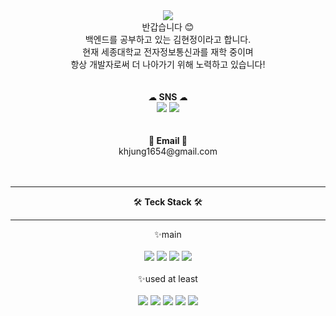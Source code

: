 <div align=center>
  <img src="https://capsule-render.vercel.app/api?type=transparent&height=300&section=header&text=%20HyunJng%20gitHub%20&fontSize=60&fontColor=d896ff" />
</div>

<div align=center>
  반갑습니다 😊 <br>
  백엔드를 공부하고 있는 김현정이라고 합니다.<br>
  현재 세종대학교 전자정보통신과를 재학 중이며 <br>
  항상 개발자로써 더 나아가기 위해 노력하고 있습니다!<br>
</div>
<br><br>
<div align=center>
  ☁<strong> SNS </strong>☁ <br>
  <a href="https://hyun-jng.tistory.com"><img src="https://img.shields.io/badge/tistory-000000?style=for-the-badge&logo=tistory&logoColor=white"></a>
  <a href="#"><img src="https://img.shields.io/badge/notion-808080?style=for-the-badge&logo=notion&logoColor=white"></a>
</div>
<br><br>
<div align=center>
   📧<strong> Email </strong>📧 <br>
   khjung1654@gmail.com
</div>
<br><br>
<div align=center>
  <hr>
  🛠 <strong>Teck Stack</strong> 🛠
  <hr>
  ✨main<br><br>
  <img src="https://img.shields.io/badge/JAVA-007396?style=for-the-badge&logo=java&logoColor=white">
  <img src="https://img.shields.io/badge/Spring-6DB33F?style=for-the-badge&logo=spring&logoColor=white">
  <img src="https://img.shields.io/badge/springboot-6DB33F?style=for-the-badge&logo=springboot&logoColor=white">
  <img src="https://img.shields.io/badge/oracle-F80000?style=for-the-badge&logo=oracle&logoColor=black"><br><br>
  ✨used at least<br><br>
  <img src="https://img.shields.io/badge/javascript-F7DF1E?style=for-the-badge&logo=javascript&logoColor=black">
  <img src="https://img.shields.io/badge/html-E34F26?style=for-the-badge&logo=html5&logoColor=white">
  <img src="https://img.shields.io/badge/css-1572B6?style=for-the-badge&logo=css3&logoColor=white">
  <img src="https://img.shields.io/badge/bootstrap-7952B3?style=for-the-badge&logo=bootstrap&logoColor=white">
  <img src="https://img.shields.io/badge/apache tomcat-F8DC75?style=for-the-badge&logo=apachetomcat&logoColor=white">
</div>
